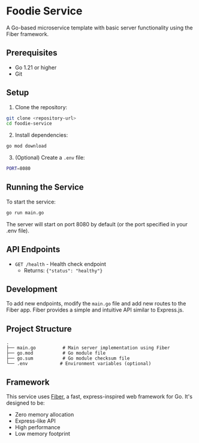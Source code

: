 # Foodie Service

A Go-based microservice template with basic server functionality using the Fiber framework.

## Prerequisites

- Go 1.21 or higher
- Git

## Setup

1. Clone the repository:
```bash
git clone <repository-url>
cd foodie-service
```

2. Install dependencies:
```bash
go mod download
```

3. (Optional) Create a `.env` file:
```bash
PORT=8080
```

## Running the Service

To start the service:

```bash
go run main.go
```

The server will start on port 8080 by default (or the port specified in your .env file).

## API Endpoints

- `GET /health` - Health check endpoint
  - Returns: `{"status": "healthy"}`

## Development

To add new endpoints, modify the `main.go` file and add new routes to the Fiber app. Fiber provides a simple and intuitive API similar to Express.js.

## Project Structure

```
.
├── main.go          # Main server implementation using Fiber
├── go.mod           # Go module file
├── go.sum           # Go module checksum file
└── .env            # Environment variables (optional)
```

## Framework

This service uses [Fiber](https://github.com/gofiber/fiber), a fast, express-inspired web framework for Go. It's designed to be:
- Zero memory allocation
- Express-like API
- High performance
- Low memory footprint 